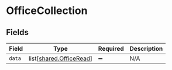 # OfficeCollection


## Fields

| Field                                                            | Type                                                             | Required                                                         | Description                                                      |
| ---------------------------------------------------------------- | ---------------------------------------------------------------- | ---------------------------------------------------------------- | ---------------------------------------------------------------- |
| `data`                                                           | list[[shared.OfficeRead](undefined/models/shared/officeread.md)] | :heavy_minus_sign:                                               | N/A                                                              |